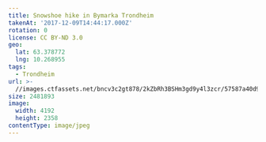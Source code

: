 ```yaml
---
title: Snowshoe hike in Bymarka Trondheim
takenAt: '2017-12-09T14:44:17.000Z'
rotation: 0
license: CC BY-ND 3.0
geo:
  lat: 63.378772
  lng: 10.268955
tags:
  - Trondheim
url: >-
  //images.ctfassets.net/bncv3c2gt878/2kZbRh3BSHm3gd9y4l3zcr/57587a40d918018cdb740bf3bc86aeec/snowshoe-hike-in-bymarka-trondheim_24095984567_o
size: 2481893
image:
  width: 4192
  height: 2358
contentType: image/jpeg
---
```


